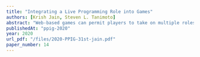 ```yaml
---
title: "Integrating a Live Programming Role into Games"
authors: [Krish Jain, Steven L. Tanimoto]
abstract: "Web-based games can permit players to take on multiple roles, and in the past such roles have generally been defined in terms of characters in game narratives. In this report on early work, we propose adding a live-programming role to games that may involve the kind of problem solving that requires “thinking outside of the box.” The live programmer can be empowered by the game designers to bend the rules, within certain bounds. We demonstrate the concept using a prototype multi-role game in which players must bring Covid-19 outbreaks under control by performing a sequence of pre-designed actions. The live programmer is able to adjust parameters of the actions, and even disable actions or create new ones. We suggest that having the live programming role in such a game can foster learning about the game domain and structure in different way than usual game playing or modification. Such a live programming role may also be appropriate in some simulation environments and emergency management systems. Finally, we discuss several issues raised by the existence of the live programming role: player power and fairness, “live scripting” (one form of live programming), and characterizations of game sessions in terms of evolution of game state versus evolution of game state plus code versions (“full trajectories”)."
publishedAt: "ppig-2020"
year: 2020
url_pdf: "/files/2020-PPIG-31st-jain.pdf"
paper_number: 14
---
```


